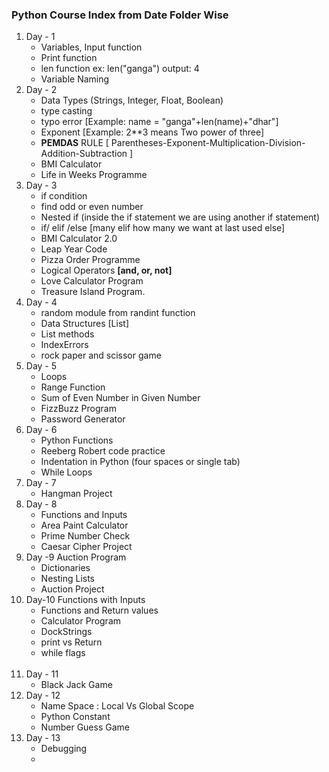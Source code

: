 ### Python Course Index from Date Folder Wise

1. Day - 1
    - Variables, Input function
    - Print function
    - len function ex:  len("ganga") output: 4
    - Variable Naming 
2. Day - 2
    - Data Types (Strings, Integer, Float, Boolean)
    - type casting
    - typo error  [Example: name = "ganga"+len(name)+"dhar"]
    - Exponent [Example: 2**3 means Two power of three]
    - **PEMDAS** RULE [ Parentheses-Exponent-Multiplication-Division-Addition-Subtraction ]
    - BMI Calculator
    - Life in Weeks Programme
3. Day - 3
   - if condition
   - find odd or even number
   - Nested if (inside the if statement we are using another if statement)
   - if/ elif /else  [many elif how many we want at last used else]
   - BMI Calculator 2.0
   - Leap Year Code
   - Pizza Order Programme
   - Logical Operators **[and, or, not]**
   - Love Calculator Program
   - Treasure Island Program.
4. Day - 4
   - random module from randint function
   - Data Structures [List]
   - List methods
   - IndexErrors 
   - rock paper and scissor game
5. Day - 5
   - Loops
   - Range Function
   - Sum of Even Number in Given Number
   - FizzBuzz Program
   - Password Generator
6. Day - 6
   - Python Functions
   - Reeberg Robert code practice
   - Indentation in Python (four spaces or single tab)
   - While Loops
7. Day - 7
   - Hangman Project
8. Day - 8
   - Functions and Inputs
   - Area Paint Calculator
   - Prime Number Check
   - Caesar Cipher Project
9. Day -9 Auction Program
   - Dictionaries
   - Nesting Lists
   - Auction Project
10. Day-10 Functions with Inputs
    - Functions and Return values
    - Calculator Program
    - DockStrings
    - print vs Return
    - while flags
    <br>
11. Day - 11
    - Black Jack Game
      <br>
12. Day - 12
     - Name Space : Local Vs Global Scope
     - Python Constant
     - Number Guess Game
13. Day - 13
    - Debugging 
    - 